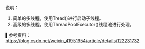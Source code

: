 说明：

1. 简单的多线程，使用Tread()进行启动子线程。
2. 高级的多线程，使用ThreadPoolExecutor()线程池进行处理。



▌参考资料：
https://blog.csdn.net/weixin_41951954/article/details/122231732
